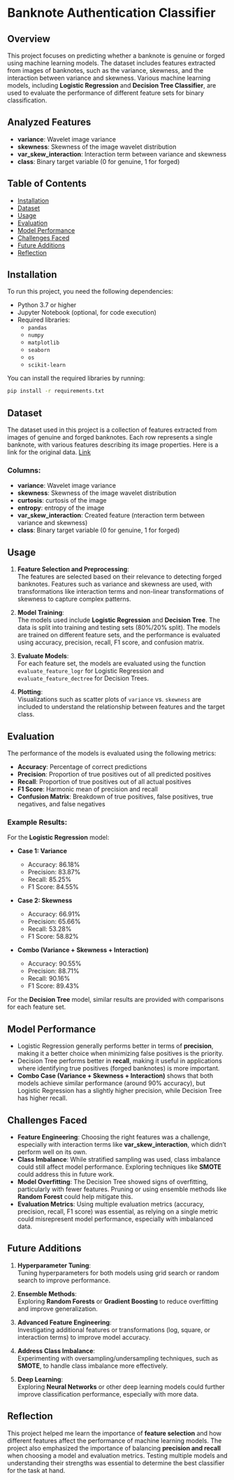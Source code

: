 
# Banknote Authentication Classifier

## Overview

This project focuses on predicting whether a banknote is genuine or forged using machine learning models. The dataset includes features extracted from images of banknotes, such as the variance, skewness, and the interaction between variance and skewness. Various machine learning models, including **Logistic Regression** and **Decision Tree Classifier**, are used to evaluate the performance of different feature sets for binary classification.

## Analyzed Features

- **variance**: Wavelet image variance
- **skewness**: Skewness of the image wavelet distribution
- **var_skew_interaction**: Interaction term between variance and skewness
- **class**: Binary target variable (0 for genuine, 1 for forged)

## Table of Contents

- [Installation](#installation)
- [Dataset](#dataset)
- [Usage](#usage)
- [Evaluation](#evaluation)
- [Model Performance](#model-performance)
- [Challenges Faced](#challenges-faced)
- [Future Additions](#future-additions)
- [Reflection](#reflection)

## Installation

To run this project, you need the following dependencies:

- Python 3.7 or higher
- Jupyter Notebook (optional, for code execution)
- Required libraries:
  - `pandas`
  - `numpy`
  - `matplotlib`
  - `seaborn`
  - `os`
  - `scikit-learn`

You can install the required libraries by running:

```bash
pip install -r requirements.txt
```

## Dataset

The dataset used in this project is a collection of features extracted from images of genuine and forged banknotes. Each row represents a single banknote, with various features describing its image properties. Here is a link for the original data. [Link](https://archive.ics.uci.edu/dataset/267/banknote+authentication)

### Columns:
- **variance**: Wavelet image variance
- **skewness**: Skewness of the image wavelet distribution
- **curtosis**: curtosis of the image 
- **entropy**: entropy of the image
- **var_skew_interaction**: Created feature (nteraction term between variance and skewness)
- **class**: Binary target variable (0 for genuine, 1 for forged)

## Usage

1. **Feature Selection and Preprocessing**:  
   The features are selected based on their relevance to detecting forged banknotes. Features such as variance and skewness are used, with transformations like interaction terms and non-linear transformations of skewness to capture complex patterns.

2. **Model Training**:  
   The models used include **Logistic Regression** and **Decision Tree**. The data is split into training and testing sets (80%/20% split). The models are trained on different feature sets, and the performance is evaluated using accuracy, precision, recall, F1 score, and confusion matrix.

3. **Evaluate Models**:  
   For each feature set, the models are evaluated using the function `evaluate_feature_logr` for Logistic Regression and `evaluate_feature_dectree` for Decision Trees.

4. **Plotting**:  
   Visualizations such as scatter plots of `variance` vs. `skewness` are included to understand the relationship between features and the target class.

## Evaluation

The performance of the models is evaluated using the following metrics:
- **Accuracy**: Percentage of correct predictions
- **Precision**: Proportion of true positives out of all predicted positives
- **Recall**: Proportion of true positives out of all actual positives
- **F1 Score**: Harmonic mean of precision and recall
- **Confusion Matrix**: Breakdown of true positives, false positives, true negatives, and false negatives

### Example Results:

For the **Logistic Regression** model:

- **Case 1: Variance**  
  - Accuracy: 86.18%
  - Precision: 83.87%
  - Recall: 85.25%
  - F1 Score: 84.55%

- **Case 2: Skewness**  
  - Accuracy: 66.91%
  - Precision: 65.66%
  - Recall: 53.28%
  - F1 Score: 58.82%

- **Combo (Variance + Skewness + Interaction)**  
  - Accuracy: 90.55%
  - Precision: 88.71%
  - Recall: 90.16%
  - F1 Score: 89.43%

For the **Decision Tree** model, similar results are provided with comparisons for each feature set.

## Model Performance

- Logistic Regression generally performs better in terms of **precision**, making it a better choice when minimizing false positives is the priority.
- Decision Tree performs better in **recall**, making it useful in applications where identifying true positives (forged banknotes) is more important.
- **Combo Case (Variance + Skewness + Interaction)** shows that both models achieve similar performance (around 90% accuracy), but Logistic Regression has a slightly higher precision, while Decision Tree has higher recall.

## Challenges Faced

- **Feature Engineering**: Choosing the right features was a challenge, especially with interaction terms like **var_skew_interaction**, which didn’t perform well on its own.
- **Class Imbalance**: While stratified sampling was used, class imbalance could still affect model performance. Exploring techniques like **SMOTE** could address this in future work.
- **Model Overfitting**: The Decision Tree showed signs of overfitting, particularly with fewer features. Pruning or using ensemble methods like **Random Forest** could help mitigate this.
- **Evaluation Metrics**: Using multiple evaluation metrics (accuracy, precision, recall, F1 score) was essential, as relying on a single metric could misrepresent model performance, especially with imbalanced data.

## Future Additions

1. **Hyperparameter Tuning**:  
   Tuning hyperparameters for both models using grid search or random search to improve performance.

2. **Ensemble Methods**:  
   Exploring **Random Forests** or **Gradient Boosting** to reduce overfitting and improve generalization.

3. **Advanced Feature Engineering**:  
   Investigating additional features or transformations (log, square, or interaction terms) to improve model accuracy.

4. **Address Class Imbalance**:  
   Experimenting with oversampling/undersampling techniques, such as **SMOTE**, to handle class imbalance more effectively.

5. **Deep Learning**:  
   Exploring **Neural Networks** or other deep learning models could further improve classification performance, especially with more data.

## Reflection

This project helped me learn the importance of **feature selection** and how different features affect the performance of machine learning models. The project also emphasized the importance of balancing **precision and recall** when choosing a model and evaluation metrics. Testing multiple models and understanding their strengths was essential to determine the best classifier for the task at hand.
